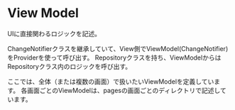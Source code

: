 # View Model

UIに直接関わるロジックを記述。

ChangeNotifierクラスを継承していて、View側でViewModel(ChangeNotifier)をProviderを使って呼び出す。
Repositoryクラスを持ち、ViewModelからはRepositoryクラス内のロジックを呼び出す。

ここでは、全体（または複数の画面）で扱いたいViewModelを定義しています。
各画面ごとのViewModelは、pagesの画面ごとのディレクトリで記述しています。